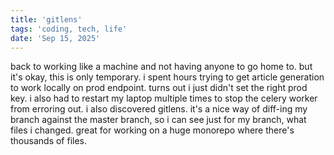 ```yaml
---
title: 'gitlens'
tags: 'coding, tech, life'
date: 'Sep 15, 2025'
---
```


back to working like a machine and not having anyone to go home to. but it's okay, this is only temporary. i spent hours trying to get article generation to work locally on prod endpoint. turns out i just didn't set the right prod key. i also had to restart my laptop multiple times to stop the celery worker from erroring out. i also discovered gitlens. it's a nice way of diff-ing my branch against the master branch, so i can see just for my branch, what files i changed. great for working on a huge monorepo where there's thousands of files.
